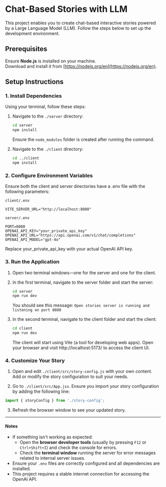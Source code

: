 # Chat-Based Stories with LLM

This project enables you to create chat-based interactive stories powered by a Large Language Model (LLM). Follow the steps below to set up the development environment.

## Prerequisites

Ensure **Node.js** is installed on your machine.  
Download and install it from [https://nodejs.org/en](https://nodejs.org/en).

## Setup Instructions

### 1. Install Dependencies

Using your terminal, follow these steps:

1. Navigate to the `./server` directory:

    ```bash
    cd server
    npm install
    ```

    Ensure the `node_modules` folder is created after running the command.

2. Navigate to the `./client` directory:
    ```bash
    cd ../client
    npm install
    ```

### 2. Configure Environment Variables

Ensure both the client and server directories have a .env file with the following parameters:

`client/.env`

```env
VITE_SERVER_URL="http://localhost:8080"
```

`server/.env`

```env
PORT=8080
OPENAI_API_KEY="your_private_api_key"
OPENAI_API_URL="https://api.openai.com/v1/chat/completions"
OPENAI_API_MODEL="gpt-4o"
```

Replace your_private_api_key with your actual OpenAI API key.

### 3. Run the Application

1. Open two terminal windows—one for the server and one for the client.
2. In the first terminal, navigate to the server folder and start the server:

    ```bash
    cd server
    npm run dev
    ```

    You should see this message:
    `Open stories server is running and listening on port 8080`

3. In the second terminal, navigate to the client folder and start the client:
    ```bash
    cd client
    npm run dev
    ```
    The client will start using Vite (a tool for developing web apps).
    Open your browser and visit http://localhost:5173/ to access the client UI.

### 4. Customize Your Story

1. Open and edit `./client/src/story-config.js` with your own content.
   Add or modify the story configuration to suit your needs.

2. Go to `./client/src/App.jsx`.
   Ensure you import your story configuration by adding the following line:

```javascript
import { storyConfig } from './story-config';
```

3. Refresh the browser window to see your updated story.

---

#### Notes

-   If something isn't working as expected:
    -   Open the **browser developer tools** (usually by pressing `F12` or `Ctrl+Shift+I`) and check the console for errors.
    -   Check the **terminal window** running the server for error messages related to internal server issues.
-   Ensure your `.env` files are correctly configured and all dependencies are installed.
-   This project requires a stable internet connection for accessing the OpenAI API.
